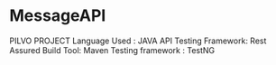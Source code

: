 # MessageAPI
PILVO PROJECT
Language Used : JAVA
API Testing Framework: Rest Assured
Build Tool: Maven
Testing framework : TestNG

